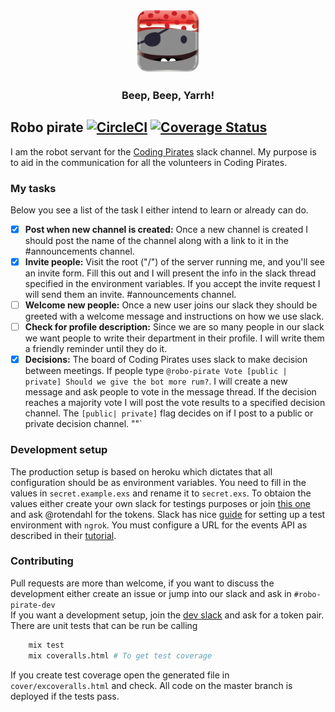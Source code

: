 <h3 align="center"><img src="assets/avatar.png"/ width="100px"></h3>
<h3 align="center">Beep, Beep, Yarrh! </h3>

## Robo pirate [![CircleCI](https://circleci.com/gh/Rotendahl/robo-pirate.svg?style=svg)](https://circleci.com/gh/Rotendahl/robo-pirate) [![Coverage Status](https://coveralls.io/repos/github/Rotendahl/robo-pirate/badge.svg?branch=)](https://coveralls.io/github/Rotendahl/robo-pirate?branch=)


I am the robot servant for the [Coding Pirates](https://Codingpirates.dk) slack
channel. My purpose is to aid in the communication for all the volunteers in
Coding Pirates.


### My tasks
Below you see a list of the task I either intend to learn or already can do.

- [x]  **Post when new channel is created:** Once a new channel is created I
should post the name of the channel along with a link to it in the
#announcements channel.
- [x]  **Invite people:** Visit the root ("/") of the server running me, and
you'll see an invite form. Fill this out and I will present the info in the
slack thread specified in the environment variables. If you accept the invite
request I will send them an invite. 
#announcements channel.
- [ ] **Welcome new people:** Once a new user joins our slack they should be
greeted with a welcome message and instructions on how we use slack.
- [ ] **Check for profile description:** Since we are so many people in our
slack we want people to write their department in their profile. I will write
them a friendly reminder until they do it.
- [x] **Decisions:** The board of Coding Pirates uses slack to make decision
between meetings. If people type
`@robo-pirate Vote [public | private] Should we give the bot more rum?`.
I will create a new message and ask people to vote in the message thread.
If the decision reaches a majority vote I will post the vote results to a
specified decision channel. The `[public| private]` flag decides on if I post to
a public or private decision channel.
""`  

### Development setup
The production setup is based on heroku which dictates that all configuration
should be as environment variables. You need to fill in the values in
`secret.example.exs` and rename it to `secret.exs`. To obtaion the values either
create your own slack for testings purposes or join [this one][inviteLink] and
ask @rotendahl for the tokens.
Slack has nice [guide][guide] for setting up a test environment with
`ngrok`. You must configure a URL for the events API as described in their
[tutorial](https://api.slack.com/events-api).



### Contributing
Pull requests are more than welcome, if you want to discuss the development
either create an issue or jump into our slack and ask in `#robo-pirate-dev`  
If you want a development setup, join the [dev slack][inviteLink] and ask for
a token pair. There are unit tests that can be run be calling
```bash
    mix test
    mix coveralls.html # To get test coverage
```
If you create test coverage open the generated file in `cover/excoveralls.html`
and check. All code on the master branch is deployed if the tests pass.




[guide]: https://api.slack.com/tutorials/tunneling-with-ngrok
[inviteLink]: https://join.slack.com/t/codingpirates-dev/shared_invite/enQtNTc3Mzk5OTk3MDYyLTFmYjg3MjE1ODhlOTZlOWU2MGQ2MGIzMzliN2RhYTZiODEzMGUxMjY5YmY4NWIzMjg3YTU5MDNiMmI4NWQ5OWY

